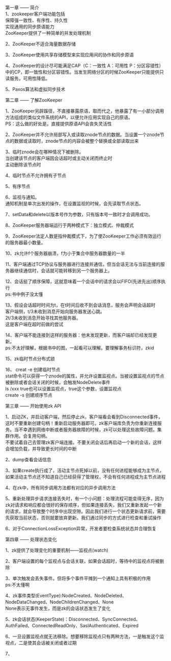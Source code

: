第一章 —— 简介  
1、zookeeper客户端功能包括  
    保障强一致性、有序性、持久性  
    实现通用的同步原语能力  
    ZooKeeper提供了一种简单的并发处理机制
    
2、ZooKeeper不适合海量数据存储

3、ZooKeeper使用共享存储模型来实现应用间的协作和同步原语

4、ZooKeeper的设计尽可能满足CAP（C：一致性 A：可用性 P：分区容错性）中的CP，即一致性和分区容错性。当发生网络分区的时候ZooKeeper只能提供只读服务，可用性降低。

5、Paxos算法和虚拟同步技术

第二章 —— 了解ZooKeeper

1、ZooKeeper另辟蹊径，不直接暴露原语，取而代之，他暴露了有一小部分调用方法组成的类似文件系统的API，以便允许应用实现自己的原语。  
PS：这么做的好处是。直接提供原语API会丧失灵活性

2、ZooKeeper并不允许局部写入或读取znode节点的数据。当设置一个znode节点的数据或读取时，znode节点的内容会被整个替换或全部读取出来  

3、临时znode会在哪种情况下被删除。  
    当创建该节点的客户端因会话超时或主动关闭而终止时  
    主动删除该节点时

4、临时节点不允许拥有子节点

5、有序节点

6、监视与通知。  
通知机制是单次出发的操作，在设置监视的时候，会先读取节点状态。  

7、setData和delete以版本号作为参数，只有版本号一致时才会调用成功。

8、ZooKeeper服务器端运行于两种模式下：独立模式、仲裁模式

9、ZooKeeper法定人数是指仲裁模式下，为了使ZooKeeper工作必须有效运行的服务器最小数量。 

10、zk允许f个服务器崩溃，f为小于集合中服务器数量的一半

11、客户端通过TCP协议与服务器进行连接并通信，但当会话无法与当前连接的服务器继续通信时，会话就可能转移到另一个服务器上。

12、会话挺了顺序保障，这就意味着一个会话中的请求会以FIFO(先进先出)顺序执行  
ps:书中例子没太懂

13、假设会话超时时间为t，在t时间后收不到会话消息，服务会声明会话超时  
客户端侧，t/3未收到消息开始向服务器发送心跳。  
2t/3未收到消息开始寻找其他服务器。  
这是客户端在超时前做的尝试

14、客户端不能连接到这样的服务器：他未发现更新，而客户端却已经发现更新。  
ps:不太好理解，根据书中的图，一起看可以理解。要理解事务标识符，zkid

15、zk临时节点分布式锁

16、
creat -e 创建临时节点  
stat命令可以获得一个znode的属性，并允许设置监视点。当被设置监视点的节点被删除或者会话关闭的时候，会触发NodeDelete事件  
ls /xxx true也可以设置监视点，true这个参数，设置监视点  
create -s 创建顺序节点

第三章 —— 开始使用zk API  

1、启动ZK，并启动客户端，然后停止zk，客户端看会看到Disconnected事件，这时不要重新创建句柄！重新启动服务器即可。zk客户端库负责为你重新连接服务。当不幸遇到网络中断或者服务器故障的时候，zk可以处理这些故障问题。集群作用。会复用句柄。      
不要试着自己去管理zk客户端连接。不要关闭会话后再启动一个新的会话，这样会增加负载，并导致更长时间的中断  

2、dump查看会话信息  

3、如果create执行成了，活动主节点死掉以前，没有任何进程能够成为主节点，如果活动主节点还不知道自己已经获得了管理权，不会有任何进程成为主节点进程  

4、在zk中，所有同步调用方法都有对应的异步调用方法

5、重新处理异步请求连接丢失时，有一个小问题：处理流程可能变得无序，因为zk对请求和响应都会很好的保存顺序，但如果连接丢失，我们又重新发起一个新的请求，就会导致整个时序中出现空隙。因此我们进行一个状态更新请求前，需要先获取当前状态，否则就要放弃更新。我们通过同步的方式进行检查和重试操作  

6、对于ConnectionLossException异常，开发者要检查系统状态并合理恢复  

第四章 —— 处理状态变化

1、zk提供了处理变化的重要机制——监视点(watch)

2、客户端设置的每个监视点与会话关联，如果会话超时，等待中的监视点将被删除

3、单次触发会丢失事件。但将多个事件平摊到一个通知上具有积极的作用  
ps:不太懂啊
    
4、zk事件类型(EventType):NodeCreated、NodeDeleted、NodeDataChanged、NodeChildrenChanged、None  
None表示无事件发生，而是zk的会话状态发生了变化

5、zk会话状态(KeeperState)：Disconnected、SyncConnected、AuthFailed、ConnectedReadOnly、SaslAuthenticated、Expired

6、一旦设置监视点就无法移除。想要移除监视点只有两种方法，一是触发这个监视点，二是使其会话被关闭或者过期

7、 